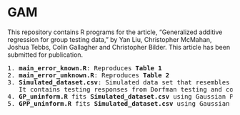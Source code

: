 # GAM

This repository contains R programs for the article, “Generalized additive regression for group testing data,” by Yan Liu, Christopher McMahan, Joshua Tebbs, Colin Gallagher and Christopher Bilder. This article has been submitted for publication.

<pre>
1. <b>main_error_known.R</b>: Reproduces <b>Table 1</b>
2. <b>main_error_unknown.R</b>: Reproduces <b>Table 2</b>
3. <b>Simulated_dataset.csv</b>: Simulated data set that resembles the data set analyzed in Section 4 of the manuscript.
   It contains testing responses from Dorfman testing and covariates from individuals.
4. <b>GP_uninform.R</b> fits <b>Simulated_dataset.csv</b> using Gaussian Process (GP) method.
5. <b>GPP_uninform.R</b> fits <b>Simulated_dataset.csv</b> using Gaussian Predictive Process (GPP) method.
<pre>
